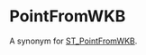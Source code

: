 # PointFromWKB

A synonym for [ST_PointFromWKB](/sql-statements-structure/geographic-geometric-features/wkb/st_pointfromwkb).